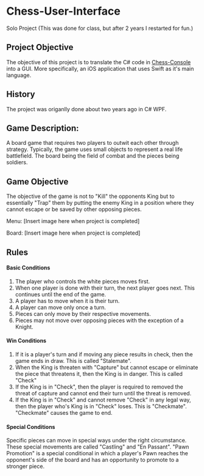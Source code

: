 # Chess-User-Interface
Solo Project (This was done for class, but after 2 years I restarted for fun.)

## Project Objective
The objective of this project is to translate the C# code in [Chess-Console](https://github.com/JamesCastrejon/Chess-Console) into a GUI.
More specifically, an iOS application that uses Swift as it's main language.

## History
The project was origanlly done about two years ago in C# WPF.

## Game Description:
A board game that requires two players to outwit each other through strategy. 
Typically, the game uses small objects to represent a real life battlefield.
The board being the field of combat and the pieces being soldiers.

## Game Objective
The objective of the game is not to "Kill" the opponents King but to essentially "Trap" them by
putting the enemy King in a position where they cannot escape or be saved by other opposing pieces.

Menu: [Insert image here when project is completed]

Board: [Insert image here when project is completed]

## Rules
#### Basic Conditions
1. The player who controls the white pieces moves first.
2. When one player is done with their turn, the next player goes next. This continues until the end of the game.
3. A player has to move when it is their turn.
4. A player can move only once a turn.
5. Pieces can only move by their respective movements.
6. Pieces may not move over opposing pieces with the exception of a Knight.

#### Win Conditions
1. If it is a player's turn and if moving any piece results in check, then the game ends in draw. This is called "Stalemate".
2. When the King is threaten with "Capture" but cannot escape or eliminate the piece that threatens it, then the King is in danger.
This is called "Check"
3. If the King is in "Check", then the player is required to removed the threat of capture and cannot end 
their turn until the threat is removed.
4. If the King is in "Check" and cannot remove "Check" in any legal way, then the player who's King is in "Check" loses.
This is "Checkmate". "Checkmate" causes the game to end.

#### Special Conditions
Specific pieces can move in special ways under the right circumstance. These special movements are called "Castling" and "En Passant".
"Pawn Promotion" is a special conditional in which a player's Pawn reaches the opponent's 
side of the board and has an opportunity to promote to a stronger piece.
